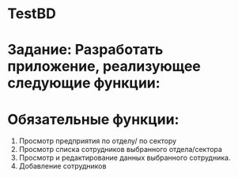 # TestBD
# Задание: Разработать приложение, реализующее следующие функции:
# Обязательные функции:
1. Просмотр предприятия по отделу/ по сектору
2. Просмотр списка сотрудников выбранного отдела/сектора
3. Просмотр и редактирование данных выбранного сотрудника.
4. Добавление сотрудников
